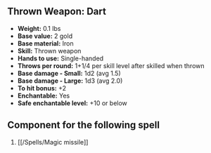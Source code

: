 ## Thrown Weapon: Dart

- **Weight:** 0.1 lbs
- **Base value:** 2 gold
- **Base material:** Iron
- **Skill:** Thrown weapon
- **Hands to use:** Single-handed
- **Throws per round:** 1+1/4 per skill level after skilled when thrown
- **Base damage - Small:** 1d2 (avg 1.5)
- **Base damage - Large:** 1d3 (avg 2.0)
- **To hit bonus:** +2
- **Enchantable:** Yes
- **Safe enchantable level:** +10 or below

## Component for the following spell

1. [[/Spells/Magic missile]]
